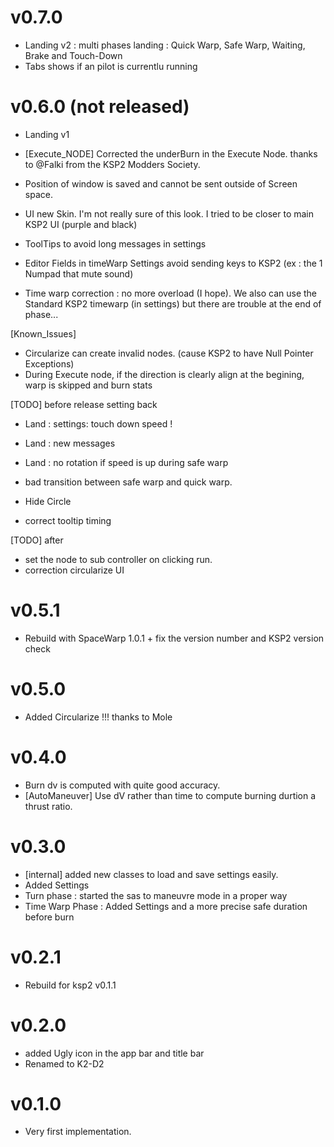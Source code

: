 
# v0.7.0
* Landing v2  : multi phases landing : Quick Warp, Safe Warp, Waiting, Brake and Touch-Down
* Tabs shows if an pilot is currentlu running

# v0.6.0 (not released)
* Landing v1

* [Execute_NODE] Corrected the underBurn in the Execute Node. thanks to @Falki from the KSP2 Modders Society. 
* Position of window is saved and cannot be sent outside of Screen space.
* UI new Skin. I'm not really sure of this look. I tried to be closer to main KSP2 UI (purple and black)
* ToolTips to avoid long messages in settings
* Editor Fields in timeWarp Settings avoid sending keys to KSP2 (ex : the 1 Numpad that mute sound)
* Time warp correction : no more overload (I hope). We also can use the Standard KSP2 timewarp (in settings) but there are trouble at the end of phase...

[Known_Issues]
* Circularize can create invalid nodes. (cause KSP2 to have Null Pointer Exceptions)
* During Execute node, if the direction is clearly align at the begining, warp is skipped and burn stats 


[TODO] before release
setting back

* Land : settings: touch down speed !
* Land : new messages
* Land : no rotation if speed is up during safe warp
* bad transition between safe warp and quick warp.

* Hide Circle

* correct tooltip timing

[TODO] after
* set the node to sub controller on clicking run.
* correction circularize UI


# v0.5.1
* Rebuild with SpaceWarp 1.0.1 + fix the version number and KSP2 version check

# v0.5.0
* Added Circularize !!! thanks to Mole

# v0.4.0
* Burn dv is computed with quite good accuracy.
* [AutoManeuver] Use dV rather than time to compute burning durtion a thrust ratio.

# v0.3.0
* [internal] added new classes to load and save settings easily.
* Added Settings
* Turn phase : started the sas to maneuvre mode in a proper way
* Time Warp Phase : Added Settings and a more precise safe duration before burn

# v0.2.1
* Rebuild for ksp2 v0.1.1

# v0.2.0
* added Ugly icon in the app bar and title bar
* Renamed to K2-D2

# v0.1.0

* Very first implementation.